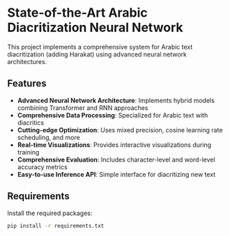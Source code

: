 # State-of-the-Art Arabic Diacritization Neural Network

This project implements a comprehensive system for Arabic text diacritization (adding Harakat) using advanced neural network architectures.

## Features

- **Advanced Neural Network Architecture**: Implements hybrid models combining Transformer and RNN approaches
- **Comprehensive Data Processing**: Specialized for Arabic text with diacritics
- **Cutting-edge Optimization**: Uses mixed precision, cosine learning rate scheduling, and more
- **Real-time Visualizations**: Provides interactive visualizations during training
- **Comprehensive Evaluation**: Includes character-level and word-level accuracy metrics
- **Easy-to-use Inference API**: Simple interface for diacritizing new text

## Requirements

Install the required packages:

```bash
pip install -r requirements.txt